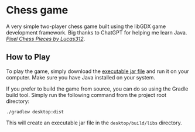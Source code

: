 # Chess game

A very simple two-player chess game built using the libGDX game development
framework. Big thanks to ChatGPT for helping me learn Java. *[Pixel Chess Pieces by Lucas312](https://opengameart.org/content/pixel-chess-pieces)*.

## How to Play

To play the game, simply download the [executable jar file](https://github.com/lucksei/Chess-game/releases/download/v1.0/chess-game-1.0.jar) and run it on your computer. Make sure you have Java installed on your system.

If you prefer to build the game from source, you can do so using the Gradle build tool. Simply run the following command from the project root directory:

```
./gradlew desktop:dist
```

This will create an executable jar file in the `desktop/build/libs` directory.

